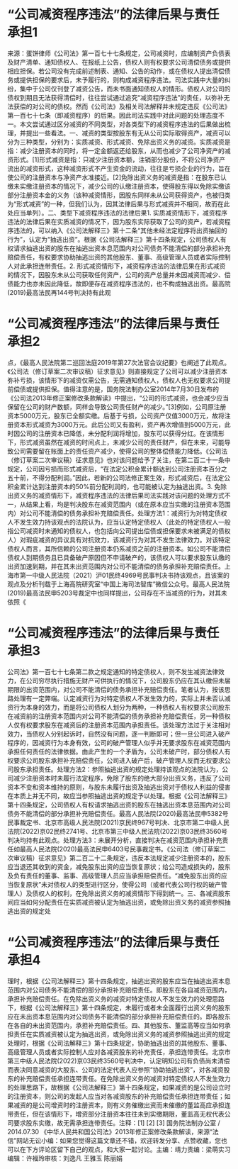# “公司减资程序违法”的法律后果与责任承担1

来源：蛋饼律师《公司法》第一百七十七条规定，公司减资时，应编制资产负债表及财产清单、通知债权人、在报纸上公告，债权人则有权要求公司清偿债务或提供相应担保。若公司没有完成前述制表、通知、公告的动作，或在债权人提出清偿债务或提供担保的要求后，未予履行的，则构成减资程序违法。司法实践中大量的纠纷，集中于公司仅刊登了减资公告，而未书面通知债权人的情形。债权人对公司的债权到期且无法获得清偿时，往往尝试通过追究“减资程序违法”的责任，以弥补无法获偿的对公司的债权。然而《公司法》及相关司法解释并未规定违反《公司法》第一百七十七条（即减资程序）的后果。因此司法实践中对此问题的处理态度不一。本文尝试通过区分减资的不同类型，对各类型下的减资程序违法的后果做出梳理，并提出一些看法。一、减资的类型按股东有无从公司实际取得资产，减资可以分为三种类型，分别为：实质减资、形式减资、免除出资义务的减资。实质减资是指：减少注册资本的同时，将一定金额返还给股东，从而也减少了公司净资产的减资形式。[1]形式减资是指：只减少注册资本额，注销部分股份，不将公司净资产流出的减资形式，这种减资形式不产生资金的流动，往往是亏损企业的行为，旨在使公司的注册资本与净资产水准接近。[2]免除出资义务的减资是指：在股东已认缴未实缴注册资本的情况下，减少公司的认缴注册资本，使得股东得以免除实缴该部分注册资本金的义务（该种减资情形，因股东同样未从公司获得资产，也被归类为“形式减资”的一种，但我们认为，因其法律后果与形式减资并不相同，故而在此处应当单列）。二、类型下减资程序违法的法律后果1. 实质减资情形下，减资程序违法的法律后果在实质减资的情况下，因为股东实际获取了公司的资产，若减资程序违法的，可以纳入《公司法解释三》第十二条“其他未经法定程序将出资抽回的行为”，认定为“抽逃出资”。根据《公司法解释三》第十四条规定，公司债权人有权请求抽逃出资的股东在抽逃出资本息范围内对公司债务不能清偿的部分承担补充赔偿责任，有权要求协助抽逃出资的其他股东、董事、高级管理人员或者实际控制人对此承担连带责任。2. 形式减资情形下，减资程序违法的法律后果在形式减资的情况下，因股东未从公司获取任何资产，公司的资产总量并未因减资而减少、偿债能力也亦未因此降低，故即便存在减资程序违法的，也不构成抽逃出资。最高院(2019)最高法民再144号判决持有此观

# “公司减资程序违法”的法律后果与责任承担2

点，《最高人民法院第二巡回法庭2019年第27次法官会议纪要》也阐述了此观点。《公司法（修订草案二次审议稿）征求意见》则直接规定了公司可以减少注册资本弥补亏损，该情形下的减资仅需公告，无需通知债权人，债权人也无权要求公司提前偿债或提供担保。值得注意的是，国务院法制办公室2014年7月30日发布的《公司法2013年修正案修改条款解读》中提出，“公司的形式减资，也会减少应当保留在公司的财产数额，同样会导致公司责任财产的减少。”[3]例如，公司原注册资本5000万元，股东已全额实缴。后基于亏损，公司资产仅值3000万元，故将注册资本形式减资为3000万元。此后公司又有盈利，资产再次增值到5000万元，此时因公司的注册资本已降低，未分配利润将增加，股东可以获得分红。在该情形下，形式减资虽然在减资的时间点上，未减少公司的责任财产，但在未来，可能导致公司需要留在账面上的责任资产减少，使得公司的整体偿债能力降低。《公司法（修订草案二次审议稿）征求意见》也对该问题给予了关注，在第二百二十一条中规定，公司因亏损而形式减资后，“在法定公积金累计额达到公司注册资本百分之五十前，不得分配利润。”因此，若新的公司法修正案生效，形式减资后，在法定公积金累计达到注册资本的50%前分配利润的，也可能被认定为抽逃出资。3. 免除出资义务的减资情形下，减资程序违法的法律后果司法实践对该问题的处理方式不一，从结果上看，均是判决股东在减资范围内（或在原本应当实缴的注册资本范围内）对公司不能清偿的债务承担补充赔偿责任。处理方法1：减资行为对特定债权人不发生效力持该观点的法院认为，应当认定特定债权人（此处的特定债权人一般指公司减资时未通知的债权人，也包括向公司提出偿债或担保要求未被满足的债权人）对瑕疵减资的异议具有对抗效力，该减资行为对其不发生法律效力。对该特定债权人而言，其所信赖的公司注册资本仍系减资之前的注册资本。如公司不能清偿债权人到期债务且已具备破产原因但不申请破产的，该债权人可以要求股东认缴的出资加速到期，并在其未出资范围内对公司不能清偿的债务承担补充赔偿责任。上海市第一中级人民法院（2021）沪01民终4969号民事判决书持该观点，且该案的观点及分析刊载于上海高院研究室“中国上海司法智库”微信公众号。最高人民法院(2019)最高法民申5203号裁定中也同样提出，公司存在不当减资的行为，对其未依照《

# “公司减资程序违法”的法律后果与责任承担3

公司法》第一百七十七条第二款之规定通知的特定债权人，则不发生减资法律效力，在公司穷尽执行措施无财产可供执行的情况下，公司股东仍应在其认缴但未届期限的出资范围内，对公司不能清偿的债务承担补充赔偿责任。笔者认为，按该思路处理有一定弊端。认定减资行为对特定债权人不发生效力的，实际上并未否认减资行为本身的效力，而是将公司债权人划分为两种，一种债权人有权要求公司股东在减资前的注册资本范围内对公司不能清偿的债务承担补充赔偿责任，另一种债权人仅有权要求股东在减资后的注册资本范围内承担责任。该处理方法过于关注相对效力，当债权人分别起诉时，自然没有问题，逐一判断即可；但一旦公司进入破产程序的，因减资行为本身有效，公司的破产管理人似乎并无要求股东在减资范围内承担任何责任的法律依据。由此产生的一个矛盾为，公司未破产时，部分债权人有权要求公司股东承担补充赔偿责任，公司进入破产后，破产管理人反而无权要求公司股东承担责任。处理方法2：参照抽逃出资的规定处理持该观点的法院认为，公司减少注册资本时未履行法定程序，免除了股东的绝大部分出资义务，违反了公司资本不变和资本维持的原则，与股东未履行出资及抽逃出资对于债权人利益的侵害在本质上并无不同，故应当参照抽逃出资的规定予以处理。根据《公司法解释三》第十四条规定，公司债权人有权请求抽逃出资的股东在抽逃出资本息范围内对公司债务不能清偿的部分承担补充赔偿责任。最高人民法院(2020)最高法民申5382号民事裁定书、北京市高级人民法院(2021)京民终967号判决、北京市第二中级人民法院(2022)京02民终2741号、北京市第三中级人民法院(2022)京03民终3560号判决均持有此观点。处理方法3：未展开分析，直接判决在减资范围内承担补充责任如最高人民法院(2020)最高法民申6403号民事裁定书。《公司法（修订草案二次审议稿）征求意见》第二百二十二条规定，违反本法规定减少注册资本的，股东应当退还其收到的资金，减免股东出资的应当恢复原状；给公司造成损失的，股东及负有责任的董事、监事、高级管理人员应当承担赔偿责任。“减免股东出资的应当恢复原状”未对债权人的类型进行区分，使得公司（或者代表公司行权的破产管理人）及债权人的权利，在免除出资义务的减资情形下得到统一。三、各减资股东间应当如何分配责任在实质减资被认定为抽逃出资，或免除出资义务的减资参照抽逃出资的规定处

# “公司减资程序违法”的法律后果与责任承担4

理时，根据《公司法解释三》第十四条规定，抽逃出资的股东应当在抽逃出资本息范围内对公司债务不能清偿的部分承担补充赔偿责任。即股东在各自减资范围内，承担补充赔偿责任。在免除出资义务的减资对特定债权人不发生效力的处理思路下，根据《公司法解释三》第十四条规定，未履行或者未全面履行出资义务的股东应在未出资本息范围内对公司债务不能清偿的部分承担补充赔偿责任的。即各股东在各自的未出资范围内，承担补充赔偿责任。四、其他股东、董监高等应当如何承担责任在实质减资被认定为抽逃出资，或免除出资义务的减资参照抽逃出资的规定处理时，根据《公司法解释三》第十四条规定，协助抽逃出资的其他股东、董事、高级管理人员或者实际控制人应对各减资股东的补充责任，承担连带责任。北京市第三中级人民法院(2022)京03民终3560号判决中，认定明知公司有负债尚未清偿而表决同意减资的大股东、公司的法定代表人应参照“协助抽逃出资”，对各减资股东的补充赔偿责任承担连带责任。在免除出资义务的减资对特定债权人不发生效力的处理思路下，故根据《公司法解释三》第十四条规定，如果减资的是公司设立时的注册资本，则公司的发起人应当对各减资股东的补充赔偿责任承担连带责任；如果减资的是公司增资时的注册资本，则有义务催缴出资而未催缴的董监高应承担连带责任，但在该情形下，增资部分注册资本往往未到实缴期限，董监高无权代表公司要求股东实缴，故无需承担连带责任。注释：[1] [2] [3] 国务院法制办公室 / 2014.07.30 《中华人民共和国公司法》2013年修正案修改条款解读，来源“法信”网站无讼小编：如果您觉得这篇文章还不错，欢迎转发分享、点赞收藏，您也可以在下方评论区留下自己的观点，和大家一起讨论。主编：靖力责编：梁萌实习编辑：许福玲审核：刘逸凡 王雅玉 陈丽娟

